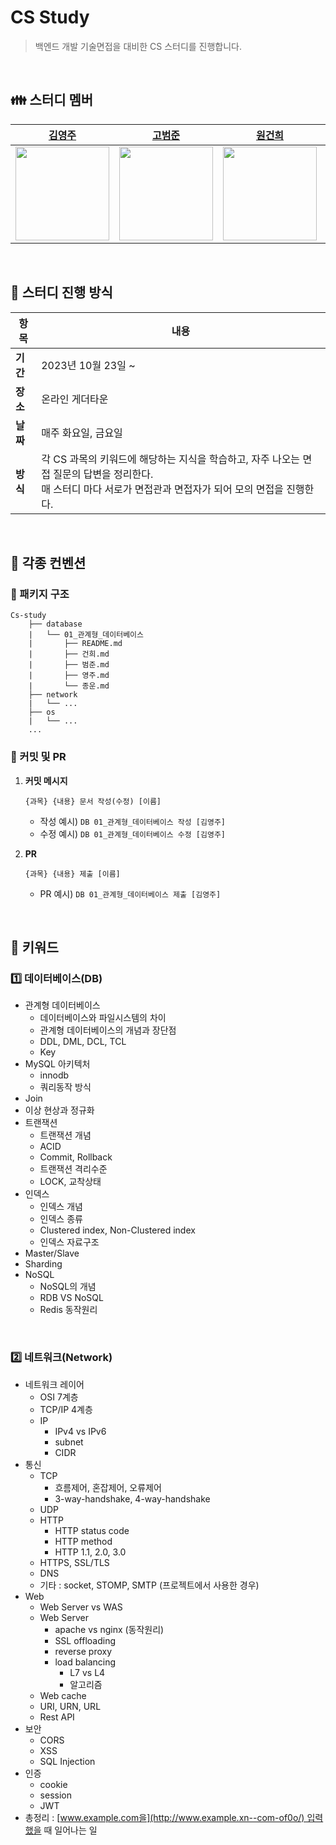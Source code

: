 # CS Study
> 백엔드 개발 기술면접을 대비한 CS 스터디를 진행합니다.
<br>

## 👪 스터디 멤버

|                     [김영주](https://github.com/kylekim2123)                     |                      [고범준](https://github.com/K-jun98)                      |                       [원건희](https://github.com/weonest)                        |                       [문종운](https://github.com/bombo-dev)                        |
|:-----------------------------------------------------------------------------:|:-----------------------------------------------------------------------------:|:-----------------------------------------------------------------------------:|:-----------------------------------------------------------------------------:|
| <img src="https://avatars.githubusercontent.com/u/49775540?v=4" width="150">  | <img src="https://avatars.githubusercontent.com/u/101342145?v=4" width="150">  | <img src="https://avatars.githubusercontent.com/u/98159941?v=4" width="150">  | <img src="https://avatars.githubusercontent.com/u/74203371?v=4" width="150">  |

<br>

## 📌 스터디 진행 방식

| 항목             | 내용                                                         |
| ---------------- | ------------------------------------------------------------ |
| **기간**         | 2023년 10월 23일 ~                                           |
| **장소**         | 온라인 게더타운                             |
| **날짜** | 매주 화요일, 금요일          |
| **방식**         | 각 CS 과목의 키워드에 해당하는 지식을 학습하고, 자주 나오는 면접 질문의 답변을 정리한다.<br />매 스터디 마다 서로가 면접관과 면접자가 되어 모의 면접을 진행한다.|

<br>

## 📝 각종 컨벤션

### 📁 패키지 구조

```
Cs-study
    ├── database
    |   └── 01_관계형_데이터베이스
    |       ├── README.md
    |       ├── 건희.md
    |       ├── 범준.md
    |       ├── 영주.md
    |       └── 종운.md
    ├── network
    |   └── ...
    ├── os
    |   └── ...
    ...
```



### 📍 커밋 및 PR

1. **커밋 메시지**

   ```
   {과목} {내용} 문서 작성(수정) [이름]
   ```

   - 작성 예시) `DB 01_관계형_데이터베이스 작성 [김영주]`
   - 수정 예시) `DB 01_관계형_데이터베이스 수정 [김영주]`

2. **PR**

   ```
   {과목} {내용} 제출 [이름]
   ```

   - PR 예시) `DB 01_관계형_데이터베이스 제출 [김영주]`

<br>

## 🔑 키워드

### 1️⃣ 데이터베이스(DB)

- 관계형 데이터베이스
  - 데이터베이스와 파일시스템의 차이
  - 관계형 데이터베이스의 개념과 장단점
  - DDL, DML, DCL, TCL
  - Key
- MySQL 아키텍처
  - innodb
  - 쿼리동작 방식
- Join
- 이상 현상과 정규화
- 트랜잭션
  - 트랜잭션 개념
  - ACID
  - Commit, Rollback
  - 트랜잭션 격리수준
  - LOCK, 교착상태
- 인덱스
  - 인덱스 개념
  - 인덱스 종류
  - Clustered index, Non-Clustered index
  - 인덱스 자료구조
- Master/Slave
- Sharding
- NoSQL
  - NoSQL의 개념
  - RDB VS NoSQL
  - Redis 동작원리

<br>
 
### 2️⃣ 네트워크(Network)
- 네트워크 레이어
    - OSI 7계층
    - TCP/IP 4계층
    - IP
        - IPv4 vs IPv6
        - subnet
        - CIDR
- 통신
    - TCP
        - 흐름제어, 혼잡제어, 오류제어
        - 3-way-handshake, 4-way-handshake
    - UDP
    - HTTP
        - HTTP status code
        - HTTP method
        - HTTP 1.1, 2.0, 3.0
    - HTTPS, SSL/TLS
    - DNS
    - 기타 : socket, STOMP, SMTP (프로젝트에서 사용한 경우)
- Web
    - Web Server vs WAS
    - Web Server
        - apache vs nginx (동작원리)
        - SSL offloading
        - reverse proxy
        - load balancing
            - L7 vs L4
            - 알고리즘
    - Web cache
    - URI, URN, URL
    - Rest API
- 보안
    - CORS
    - XSS
    - SQL Injection
- 인증
    - cookie
    - session
    - JWT
- 총정리 : [www.example.com을](http://www.example.xn--com-of0o/) 입력했을 때 일어나는 일
